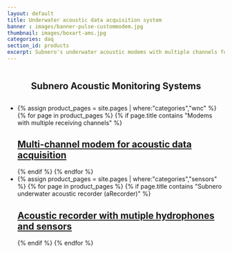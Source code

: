 ```yaml
---
layout: default
title: Underwater acoustic data acquisition system
banner : images/banner-pulse-custommodem.jpg
thumbnail: images/boxart-ams.jpg
categories: daq
section_id: products
excerpt: Subnero's underwater acoustic modems with multiple channels for high-speed data acquisition.
---
```


<div class='full tall' style='background-image: url({{site.baseurl}}/{{page.banner}});'>
  <div class='row'>
    <div class='large-12 columns'>
    </div>
  </div>
  <div class='four spacing'></div>
  <div class='four spacing'></div>
</div>

<div class='cGBxoB'>
<section class='bsPRnx'>
    <h1 class='thin' style='text-align: center'>Subnero Acoustic Monitoring Systems</h1>
    <div class='eyXpDN'>
        <div class='cmXrEt'>
            <h1 class='thin' style='text-align: center'> </h1>
            <ul class="gfXsQG">
                <li class="fuqHMA">
                    <div class="hOXnHC">
                        {% assign product_pages = site.pages | where:"categories","wnc" %}
                        {% for page in product_pages %}
                        {% if page.title contains "Modems with multiple receiving channels" %}
                        <div class='mod modBlogPost'>
                            <a href="{{site.baseurl}}{{page.url}}"><img alt="" src="{{site.baseurl}}/{{page.thumbnail}}" />
                            <div class='content'>
                            <h2>Multi-channel modem for acoustic data acquisition</h2>
                            </div>
                            </a>
                        </div>
                        {% endif %}
                        {% endfor %}
                    </div>
                </li>
                <li class="fuqHMA">
                    <div class="hOXnHC">
                        {% assign product_pages = site.pages | where:"categories","sensors" %}
                        {% for page in product_pages %}
                        {% if page.title contains "Subnero underwater acoustic recorder (aRecorder)" %}
                        <div class='mod modBlogPost'>
                            <a href="{{site.baseurl}}{{page.url}}"><img alt="" src="{{site.baseurl}}/{{page.thumbnail}}" />
                            <div class='content'>
                            <h2>Acoustic recorder with mutiple hydrophones and sensors</h2>
                          </div></a>
                        </div>
                        {% endif %}
                        {% endfor %}
                    </div>
                </li>
            </ul>
        </div>
    </div>
</section>
</div>
